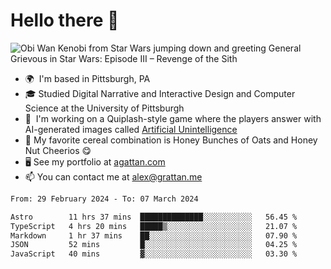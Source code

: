 <!--
**GameDog9988/GameDog9988** is a ✨ _special_ ✨ repository because its `README.md` (this file) appears on your GitHub profile.

Here are some ideas to get you started:

- 🔭 I’m currently working on ...
- 🌱 I’m currently learning ...
- 👯 I’m looking to collaborate on ...
- 🤔 I’m looking for help with ...
- 💬 Ask me about ...
- 📫 How to reach me: ...
- 😄 Pronouns: ...
- ⚡ Fun fact: ...
-->



Hello there 👋
==================================

![Obi Wan Kenobi from Star Wars jumping down and greeting General Grievous in Star Wars: Episode III – Revenge of the Sith](https://github.com/agrattan0820/agrattan0820/assets/51346343/689e56eb-29be-46a5-a079-28ea727b5f7e)


- 🌍  I'm based in Pittsburgh, PA
- 🎓  Studied Digital Narrative and Interactive Design and Computer Science at the University of Pittsburgh
- 👾  I'm working on a Quiplash-style game where the players answer with AI-generated images called [Artificial Unintelligence](https://github.com/agrattan0820/artificial-unintelligence)
- 🥣  My favorite cereal combination is Honey Bunches of Oats and Honey Nut Cheerios 😋
- 🖥️  See my portfolio at [agattan.com](http://agrattan.com/)
- 📫  You can contact me at [alex@grattan.me](mailto:alex@grattan.me)

<!--START_SECTION:waka-->

```txt
From: 29 February 2024 - To: 07 March 2024

Astro        11 hrs 37 mins  ██████████████░░░░░░░░░░░   56.45 %
TypeScript   4 hrs 20 mins   █████▒░░░░░░░░░░░░░░░░░░░   21.07 %
Markdown     1 hr 37 mins    ██░░░░░░░░░░░░░░░░░░░░░░░   07.90 %
JSON         52 mins         █░░░░░░░░░░░░░░░░░░░░░░░░   04.25 %
JavaScript   40 mins         ▓░░░░░░░░░░░░░░░░░░░░░░░░   03.30 %
```

<!--END_SECTION:waka-->
